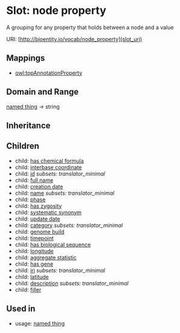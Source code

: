 # Slot: node property


A grouping for any property that holds between a node and a value

URI: [http://bioentity.io/vocab/node_property](slot_uri)
## Mappings

 * [owl:topAnnotationProperty](http://purl.obolibrary.org/obo/owl_topAnnotationProperty)
## Domain and Range

[named thing](NamedThing.md) -> string
## Inheritance

## Children

 *  child: [has chemical formula](has_chemical_formula.md)
 *  child: [interbase coordinate](interbase_coordinate.md)
 *  child: [id](id.md) *subsets: translator_minimal*
 *  child: [full name](full_name.md)
 *  child: [creation date](creation_date.md)
 *  child: [name](name.md) *subsets: translator_minimal*
 *  child: [phase](phase.md)
 *  child: [has zygosity](has_zygosity.md)
 *  child: [systematic synonym](systematic_synonym.md)
 *  child: [update date](update_date.md)
 *  child: [category](category.md) *subsets: translator_minimal*
 *  child: [genome build](genome_build.md)
 *  child: [timepoint](timepoint.md)
 *  child: [has biological sequence](has_biological_sequence.md)
 *  child: [longitude](longitude.md)
 *  child: [aggregate statistic](aggregate_statistic.md)
 *  child: [has gene](has_gene.md)
 *  child: [iri](iri.md) *subsets: translator_minimal*
 *  child: [latitude](latitude.md)
 *  child: [description](description.md) *subsets: translator_minimal*
 *  child: [filler](filler.md)
## Used in

 *  usage: [named thing](NamedThing.md)
